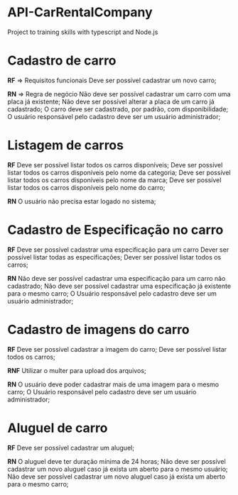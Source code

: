 # API-CarRentalCompany
Project to training skills with typescript and Node.js

# Cadastro de carro

**RF** => Requisitos funcionais
Deve ser possível cadastrar um novo carro;

**RN** => Regra de negócio
Não deve ser possível cadastrar um carro com uma placa já existente;
Não deve ser possível alterar a placa de um carro já cadastrado;
O carro deve ser cadastrado, por padrão, com disponibilidade;
O usuário responsável pelo cadastro deve ser um usuário administrador;

# Listagem de carros

**RF**
Deve ser possível listar todos os carros disponíveis;
Deve ser possível listar todos os carros disponíveis pelo nome da categoria;
Deve ser possível listar todos os carros disponíveis pelo nome da marca;
Deve ser possível listar todos os carros disponíveis pelo nome do carro;

**RN**
O usuário não precisa estar logado no sistema;

# Cadastro de Especificação no carro

**RF**
Deve ser possível cadastrar uma especificação para um carro
Dever ser possível listar todas as especificações;
Dever ser possível listar todos os carros;

**RN**
Não deve ser possível cadastrar uma especificação para um carro não cadastrado;
Não deve ser possível cadastrar uma especificação já existente para o mesmo carro;
O Usuário responsável pelo cadastro deve ser um usuário administrador;

# Cadastro de imagens do carro

**RF**
Deve ser possível cadastrar a imagem do carro;
Deve ser possível listar todos os carros;

**RNF**
Utilizar o multer para upload dos arquivos;

**RN**
O usuário deve poder cadastrar mais de uma imagem para o mesmo carro;
O Usuário responsável pelo cadastro deve ser um usuário administrador;

# Aluguel de carro

**RF**
Deve ser possível cadastrar um aluguel;

**RN**
O aluguel deve ter duração mínima de 24 horas;
Não deve ser possível cadastrar um novo aluguel caso já exista um aberto para o mesmo usuário;
Não deve ser possível cadastrar um novo aluguel caso já exista um aberto para o mesmo carro;